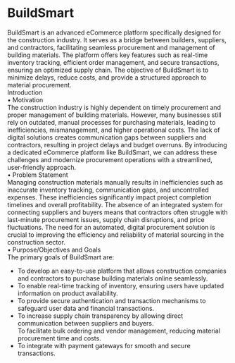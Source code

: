 # BuildSmart
BuildSmart is an advanced eCommerce platform specifically designed for the construction industry. It 
serves as a bridge between builders, suppliers, and contractors, facilitating seamless procurement and 
management of building materials. The platform offers key features such as real-time inventory tracking, 
efficient order management, and secure transactions, ensuring an optimized supply chain. The objective 
of BuildSmart is to minimize delays, reduce costs, and provide a structured approach to material 
procurement.  
Introduction  
• Motivation  
The construction industry is highly dependent on timely procurement and proper management of 
building materials. However, many businesses still rely on outdated, manual processes for purchasing 
materials, leading to inefficiencies, mismanagement, and higher operational costs. The lack of digital 
solutions creates communication gaps between suppliers and contractors, resulting in project delays and 
budget overruns. By introducing a dedicated eCommerce platform like BuildSmart, we can address these 
challenges and modernize procurement operations with a streamlined, user-friendly approach.  
• Problem Statement  
Managing construction materials manually results in inefficiencies such as inaccurate inventory tracking, 
communication gaps, and uncontrolled expenses. These inefficiencies significantly impact project 
completion timelines and overall profitability. The absence of an integrated system for connecting 
suppliers and buyers means that contractors often struggle with last-minute procurement issues, supply 
chain disruptions, and price fluctuations. The need for an automated, digital procurement solution is 
crucial to improving the efficiency and reliability of material sourcing in the construction sector.  
• Purpose/Objectives and Goals  
The primary goals of BuildSmart are:  
- To develop an easy-to-use platform that allows construction companies and contractors to purchase 
building materials online seamlessly.
- To enable real-time tracking of inventory, ensuring users have updated information on product 
availability. 
- To provide secure authentication and transaction mechanisms to safeguard user data and financial 
transactions.  
- To increase supply chain transparency by allowing direct communication between suppliers and buyers.  
To facilitate bulk ordering and vendor management, reducing material procurement time and costs.
- To integrate with payment gateways for smooth and secure transactions.  
